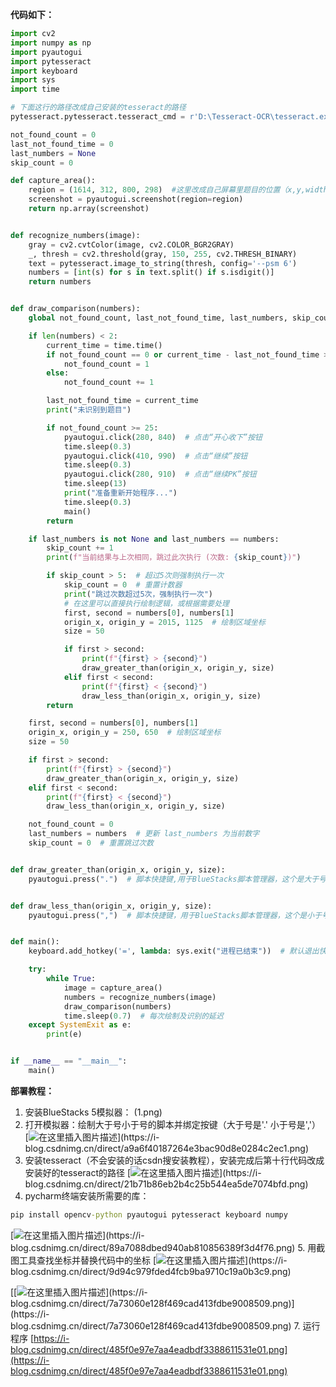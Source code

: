 **代码如下：**
~~~python
import cv2
import numpy as np
import pyautogui
import pytesseract
import keyboard
import sys
import time

# 下面这行的路径改成自己安装的tesseract的路径
pytesseract.pytesseract.tesseract_cmd = r'D:\Tesseract-OCR\tesseract.exe'

not_found_count = 0
last_not_found_time = 0
last_numbers = None  
skip_count = 0  

def capture_area():
    region = (1614, 312, 800, 298)  #这里改成自己屏幕里题目的位置（x,y,width,height）
    screenshot = pyautogui.screenshot(region=region)
    return np.array(screenshot)


def recognize_numbers(image):
    gray = cv2.cvtColor(image, cv2.COLOR_BGR2GRAY)
    _, thresh = cv2.threshold(gray, 150, 255, cv2.THRESH_BINARY)
    text = pytesseract.image_to_string(thresh, config='--psm 6')
    numbers = [int(s) for s in text.split() if s.isdigit()]
    return numbers


def draw_comparison(numbers):
    global not_found_count, last_not_found_time, last_numbers, skip_count

    if len(numbers) < 2:
        current_time = time.time()
        if not_found_count == 0 or current_time - last_not_found_time > 1:
            not_found_count = 1
        else:
            not_found_count += 1

        last_not_found_time = current_time
        print("未识别到题目")

        if not_found_count >= 25:
            pyautogui.click(280, 840)  # 点击“开心收下”按钮
            time.sleep(0.3)
            pyautogui.click(410, 990)  # 点击“继续”按钮
            time.sleep(0.3)
            pyautogui.click(280, 910)  # 点击“继续PK”按钮
            time.sleep(13)
            print("准备重新开始程序...")
            time.sleep(0.3)
            main()
        return

    if last_numbers is not None and last_numbers == numbers:
        skip_count += 1
        print(f"当前结果与上次相同，跳过此次执行 (次数: {skip_count})")

        if skip_count > 5:  # 超过5次则强制执行一次
            skip_count = 0  # 重置计数器
            print("跳过次数超过5次，强制执行一次")
            # 在这里可以直接执行绘制逻辑，或根据需要处理
            first, second = numbers[0], numbers[1]
            origin_x, origin_y = 2015, 1125  # 绘制区域坐标
            size = 50

            if first > second:
                print(f"{first} > {second}")
                draw_greater_than(origin_x, origin_y, size)
            elif first < second:
                print(f"{first} < {second}")
                draw_less_than(origin_x, origin_y, size)
        return

    first, second = numbers[0], numbers[1]
    origin_x, origin_y = 250, 650  # 绘制区域坐标
    size = 50

    if first > second:
        print(f"{first} > {second}")
        draw_greater_than(origin_x, origin_y, size)
    elif first < second:
        print(f"{first} < {second}")
        draw_less_than(origin_x, origin_y, size)

    not_found_count = 0
    last_numbers = numbers  # 更新 last_numbers 为当前数字
    skip_count = 0  # 重置跳过次数


def draw_greater_than(origin_x, origin_y, size):
    pyautogui.press(".")  # 脚本快捷键,用于BlueStacks脚本管理器，这个是大于号的


def draw_less_than(origin_x, origin_y, size):
    pyautogui.press(",")  # 脚本快捷键，用于BlueStacks脚本管理器，这个是小于号的


def main():
    keyboard.add_hotkey('=', lambda: sys.exit("进程已结束"))  # 默认退出快捷键是 "="

    try:
        while True:
            image = capture_area()
            numbers = recognize_numbers(image)
            draw_comparison(numbers)
            time.sleep(0.7)  # 每次绘制及识别的延迟
    except SystemExit as e:
        print(e)


if __name__ == "__main__":
    main()
~~~
**部署教程：**
1. 安装BlueStacks 5模拟器：
   (1.png)
3. 打开模拟器：绘制大于号小于号的脚本并绑定按键（大于号是'.' 小于号是','）
[![在这里插入图片描述]([https://i-blog.csdnimg.cn/direct/a9a6f40187264e3bac90d8e0284c2ec1.png](https://i-blog.csdnimg.cn/direct/a9a6f40187264e3bac90d8e0284c2ec1.png))](https://i-blog.csdnimg.cn/direct/a9a6f40187264e3bac90d8e0284c2ec1.png)
4. 安装tesseract（不会安装的话csdn搜安装教程），安装完成后第十行代码改成安装好的tesseract的路径
[![在这里插入图片描述]([https://i-blog.csdnimg.cn/direct/21b71b86eb2b4c25b544ea5de7074bfd.png](https://i-blog.csdnimg.cn/direct/21b71b86eb2b4c25b544ea5de7074bfd.png))](https://i-blog.csdnimg.cn/direct/21b71b86eb2b4c25b544ea5de7074bfd.png)
5. pycharm终端安装所需要的库：
~~~cmd
pip install opencv-python pyautogui pytesseract keyboard numpy
~~~
[![在这里插入图片描述]([https://i-blog.csdnimg.cn/direct/89a7088dbed940ab810856389f3d4f76.png](https://i-blog.csdnimg.cn/direct/89a7088dbed940ab810856389f3d4f76.png))](https://i-blog.csdnimg.cn/direct/89a7088dbed940ab810856389f3d4f76.png)
5. 用截图工具查找坐标并替换代码中的坐标
[![在这里插入图片描述]([https://i-blog.csdnimg.cn/direct/9d94c979fded4fcb9ba9710c19a0b3c9.png](https://i-blog.csdnimg.cn/direct/9d94c979fded4fcb9ba9710c19a0b3c9.png))](https://i-blog.csdnimg.cn/direct/9d94c979fded4fcb9ba9710c19a0b3c9.png)

[[![在这里插入图片描述]([https://i-blog.csdnimg.cn/direct/7a73060e128f469cad413fdbe9008509.png](https://i-blog.csdnimg.cn/direct/7a73060e128f469cad413fdbe9008509.png))](https://i-blog.csdnimg.cn/direct/7a73060e128f469cad413fdbe9008509.png)](https://i-blog.csdnimg.cn/direct/7a73060e128f469cad413fdbe9008509.png)
7. 运行程序
[https://i-blog.csdnimg.cn/direct/485f0e97e7aa4eadbdf3388611531e01.png](https://i-blog.csdnimg.cn/direct/485f0e97e7aa4eadbdf3388611531e01.png)
